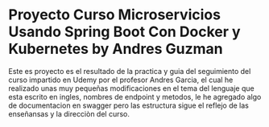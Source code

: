 
# Proyecto Curso Microservicios Usando Spring Boot Con Docker y Kubernetes by Andres Guzman 

Este es proyecto es el resultado de la practica y guia del seguimiento del curso impartido en Udemy por el profesor Andres Garcia, el cual he realizado unas muy pequeñas modificaciones en el tema del lenguaje que esta escrito en ingles, nombres de endpoint y metodos, le he agregado algo de documentacion en swagger pero las estructura sigue el reflejo de las enseñansas y la direcciòn del curso.

